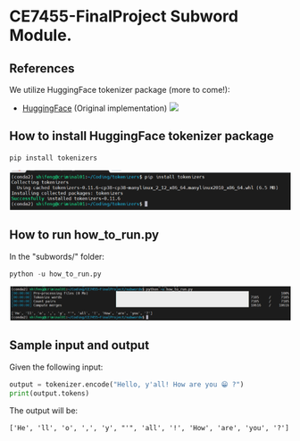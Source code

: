 # CE7455-FinalProject Subword Module.

## References

We utilize HuggingFace tokenizer package (more to come!):
  - [HuggingFace](https://github.com/huggingface/tokenizers) (Original implementation) <img src="https://huggingface.co/landing/assets/tokenizers/tokenizers-logo.png" width="100"/>

## How to install HuggingFace tokenizer package

```bash
pip install tokenizers
```
![](./images/install-tokenizers.png)

## How to run how_to_run.py

In the "subwords/" folder:
```python
python -u how_to_run.py
```
![](./images/how_to_run.png)

## Sample input and output

Given the following input:
```python
output = tokenizer.encode("Hello, y'all! How are you 😁 ?")
print(output.tokens)
```
The output will be:
```
['He', 'll', 'o', ',', 'y', "'", 'all', '!', 'How', 'are', 'you', '?']
```
